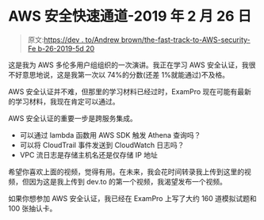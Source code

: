 # AWS 安全快速通道-2019 年 2 月 26 日

> 原文:[https://dev . to/Andrew brown/the-fast-track-to-AWS-security-Fe b-26-2019-5d 20](https://dev.to/andrewbrown/the-fast-track-to-aws-security-feb-26-2019-5d20)

这是我为 AWS 多伦多用户组组织的一次演讲。我正在学习 AWS 安全认证，我很不好意思地说，这是我第一次以 74%的分数(还差 1%就能通过)不及格。

AWS 安全认证并不难，但那里的学习材料已经过时，ExamPro 现在可能有最新的学习材料，我现在肯定可以通过。

AWS 安全认证的重要一步是跨服务集成。

*   可以通过 lambda 函数用 AWS SDK 触发 Athena 查询吗？
*   可以将 CloudTrail 事件发送到 CloudWatch 日志吗？
*   VPC 流日志是存储主机名还是仅存储 IP 地址

希望你喜欢上面的视频，觉得有用。在未来，我会花时间转录我上传到这里的视频，但因为这是我上传到 dev.to 的第一个视频，我渴望发布一个视频。

如果你想参加 AWS 安全认证，我已经在 ExamPro 上写了大约 160 道模拟试题和 100 张抽认卡。